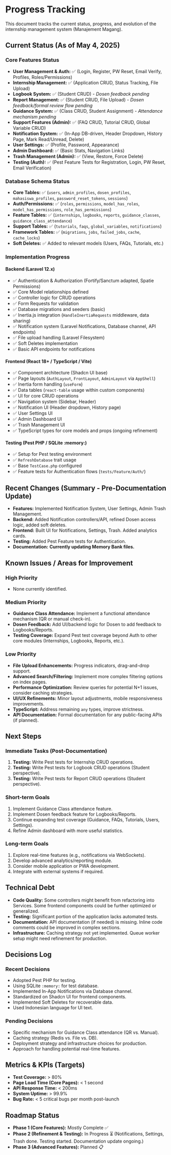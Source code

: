 # Progress Tracking

This document tracks the current status, progress, and evolution of the internship management system (Manajement Magang).

## Current Status (As of May 4, 2025)

### Core Features Status

*   **User Management & Auth:** ✅ (Login, Register, PW Reset, Email Verify, Profiles, Roles/Permissions)
*   **Internship Management:** ✅ (Application CRUD, Status Tracking, File Upload)
*   **Logbook System:** ✅ (Student CRUD) - *Dosen feedback pending*
*   **Report Management:** ✅ (Student CRUD, File Upload) - *Dosen feedback/formal review flow pending*
*   **Guidance System:** ✅ (Class CRUD, Student Assignment) - *Attendance mechanism pending*
*   **Support Features (Admin):** ✅ (FAQ CRUD, Tutorial CRUD, Global Variable CRUD)
*   **Notification System:** ✅ (In-App DB-driven, Header Dropdown, History Page, Mark Read/Unread, Delete)
*   **User Settings:** ✅ (Profile, Password, Appearance)
*   **Admin Dashboard:** ✅ (Basic Stats, Navigation Links)
*   **Trash Management (Admin):** ✅ (View, Restore, Force Delete)
*   **Testing (Auth):** ✅ (Pest Feature Tests for Registration, Login, PW Reset, Email Verification)

### Database Schema Status

*   **Core Tables:** ✅ (`users`, `admin_profiles`, `dosen_profiles`, `mahasiswa_profiles`, `password_reset_tokens`, `sessions`)
*   **Auth/Permissions:** ✅ (`roles`, `permissions`, `model_has_roles`, `model_has_permissions`, `role_has_permissions`)
*   **Feature Tables:** ✅ (`internships`, `logbooks`, `reports`, `guidance_classes`, `guidance_class_attendance`)
*   **Support Tables:** ✅ (`tutorials`, `faqs`, `global_variables`, `notifications`)
*   **Framework Tables:** ✅ (`migrations`, `jobs`, `failed_jobs`, `cache`, `cache_locks`)
*   **Soft Deletes:** ✅ Added to relevant models (Users, FAQs, Tutorials, etc.)

### Implementation Progress

#### Backend (Laravel 12.x)

*   ✅ Authentication & Authorization (Fortify/Sanctum adapted, Spatie Permissions)
*   ✅ Core Model relationships defined
*   ✅ Controller logic for CRUD operations
*   ✅ Form Requests for validation
*   ✅ Database migrations and seeders (basic)
*   ✅ Inertia.js integration (`HandleInertiaRequests` middleware, data sharing)
*   ✅ Notification system (Laravel Notifications, Database channel, API endpoints)
*   ✅ File upload handling (Laravel Filesystem)
*   ✅ Soft Deletes implementation
*   ✅ Basic API endpoints for notifications

#### Frontend (React 18+ / TypeScript / Vite)

*   ✅ Component architecture (Shadcn UI base)
*   ✅ Page layouts (`AuthLayout`, `FrontLayout`, `AdminLayout` via `AppShell`)
*   ✅ Inertia form handling (`useForm`)
*   ✅ Data tables (`react-table` usage within custom components)
*   ✅ UI for core CRUD operations
*   ✅ Navigation system (Sidebar, Header)
*   ✅ Notification UI (Header dropdown, History page)
*   ✅ User Settings UI
*   ✅ Admin Dashboard UI
*   ✅ Trash Management UI
*   ✅ TypeScript types for core models and props (ongoing refinement)

#### Testing (Pest PHP / SQLite :memory:)

*   ✅ Setup for Pest testing environment
*   ✅ `RefreshDatabase` trait usage
*   ✅ Base `TestCase.php` configured
*   ✅ Feature tests for Authentication flows (`tests/Feature/Auth/`)

## Recent Changes (Summary - Pre-Documentation Update)

*   **Features:** Implemented Notification System, User Settings, Admin Trash Management.
*   **Backend:** Added Notification controllers/API, refined Dosen access logic, added soft deletes.
*   **Frontend:** Built UI for Notifications, Settings, Trash. Added analytics cards.
*   **Testing:** Added Pest Feature tests for Authentication.
*   **Documentation:** **Currently updating Memory Bank files.**

## Known Issues / Areas for Improvement

### High Priority

*   None currently identified.

### Medium Priority

*   **Guidance Class Attendance:** Implement a functional attendance mechanism (QR or manual check-in).
*   **Dosen Feedback:** Add UI/backend logic for Dosen to add feedback to Logbooks/Reports.
*   **Testing Coverage:** Expand Pest test coverage beyond Auth to other core modules (Internships, Logbooks, Reports, etc.).

### Low Priority

*   **File Upload Enhancements:** Progress indicators, drag-and-drop support.
*   **Advanced Search/Filtering:** Implement more complex filtering options on index pages.
*   **Performance Optimization:** Review queries for potential N+1 issues, consider caching strategies.
*   **UI/UX Refinements:** Minor layout adjustments, mobile responsiveness improvements.
*   **TypeScript:** Address remaining `any` types, improve strictness.
*   **API Documentation:** Formal documentation for any public-facing APIs (if planned).

## Next Steps

### Immediate Tasks (Post-Documentation)

1.  **Testing:** Write Pest tests for Internship CRUD operations.
2.  **Testing:** Write Pest tests for Logbook CRUD operations (Student perspective).
3.  **Testing:** Write Pest tests for Report CRUD operations (Student perspective).

### Short-term Goals

1.  Implement Guidance Class attendance feature.
2.  Implement Dosen feedback feature for Logbooks/Reports.
3.  Continue expanding test coverage (Guidance, FAQs, Tutorials, Users, Settings).
4.  Refine Admin dashboard with more useful statistics.

### Long-term Goals

1.  Explore real-time features (e.g., notifications via WebSockets).
2.  Develop advanced analytics/reporting module.
3.  Consider mobile application or PWA development.
4.  Integrate with external systems if required.

## Technical Debt

*   **Code Quality:** Some controllers might benefit from refactoring into Services. Some frontend components could be further optimized or generalized.
*   **Testing:** Significant portion of the application lacks automated tests.
*   **Documentation:** API documentation (if needed) is missing. Inline code comments could be improved in complex sections.
*   **Infrastructure:** Caching strategy not yet implemented. Queue worker setup might need refinement for production.

## Decisions Log

### Recent Decisions

*   Adopted Pest PHP for testing.
*   Using SQLite `:memory:` for test database.
*   Implemented In-App Notifications via Database channel.
*   Standardized on Shadcn UI for frontend components.
*   Implemented Soft Deletes for recoverable data.
*   Used Indonesian language for UI text.

### Pending Decisions

*   Specific mechanism for Guidance Class attendance (QR vs. Manual).
*   Caching strategy (Redis vs. File vs. DB).
*   Deployment strategy and infrastructure choices for production.
*   Approach for handling potential real-time features.

## Metrics & KPIs (Targets)

*   **Test Coverage:** > 80%
*   **Page Load Time (Core Pages):** < 1 second
*   **API Response Time:** < 200ms
*   **System Uptime:** > 99.9%
*   **Bug Rate:** < 5 critical bugs per month post-launch

## Roadmap Status

*   **Phase 1 (Core Features):** Mostly Complete ✅
*   **Phase 2 (Refinement & Testing):** In Progress ⏳ (Notifications, Settings, Trash done. Testing started. Documentation update ongoing.)
*   **Phase 3 (Advanced Features):** Planned 📋
